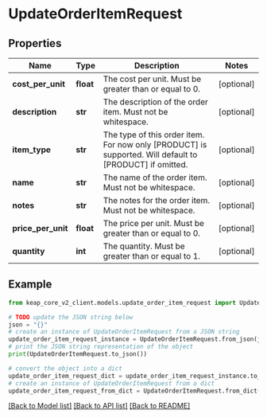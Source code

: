# UpdateOrderItemRequest


## Properties

Name | Type | Description | Notes
------------ | ------------- | ------------- | -------------
**cost_per_unit** | **float** | The cost per unit. Must be greater than or equal to 0. | [optional] 
**description** | **str** | The description of the order item. Must not be whitespace. | [optional] 
**item_type** | **str** | The type of this order item. For now only [PRODUCT] is supported. Will default to [PRODUCT] if omitted. | [optional] 
**name** | **str** | The name of the order item. Must not be whitespace. | [optional] 
**notes** | **str** | The notes for the order item. Must not be whitespace. | [optional] 
**price_per_unit** | **float** | The price per unit. Must be greater than or equal to 0. | [optional] 
**quantity** | **int** | The quantity. Must be greater than or equal to 1. | [optional] 

## Example

```python
from keap_core_v2_client.models.update_order_item_request import UpdateOrderItemRequest

# TODO update the JSON string below
json = "{}"
# create an instance of UpdateOrderItemRequest from a JSON string
update_order_item_request_instance = UpdateOrderItemRequest.from_json(json)
# print the JSON string representation of the object
print(UpdateOrderItemRequest.to_json())

# convert the object into a dict
update_order_item_request_dict = update_order_item_request_instance.to_dict()
# create an instance of UpdateOrderItemRequest from a dict
update_order_item_request_from_dict = UpdateOrderItemRequest.from_dict(update_order_item_request_dict)
```
[[Back to Model list]](../README.md#documentation-for-models) [[Back to API list]](../README.md#documentation-for-api-endpoints) [[Back to README]](../README.md)


